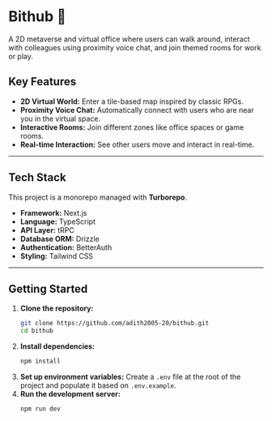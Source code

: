 # Bithub 👾

A 2D metaverse and virtual office where users can walk around, interact with colleagues using proximity voice chat, and join themed rooms for work or play.

## Key Features

* **2D Virtual World:** Enter a tile-based map inspired by classic RPGs.
* **Proximity Voice Chat:** Automatically connect with users who are near you in the virtual space.
* **Interactive Rooms:** Join different zones like office spaces or game rooms.
* **Real-time Interaction:** See other users move and interact in real-time.

***

## Tech Stack

This project is a monorepo managed with **Turborepo**.

* **Framework:** Next.js
* **Language:** TypeScript
* **API Layer:** tRPC
* **Database ORM:** Drizzle
* **Authentication:** BetterAuth
* **Styling:** Tailwind CSS

***

## Getting Started

1.  **Clone the repository:**
    ```bash
    git clone https://github.com/adith2005-20/bithub.git
    cd bithub
    ```
2.  **Install dependencies:**
    ```bash
    npm install
    ```
3.  **Set up environment variables:**
    Create a `.env` file at the root of the project and populate it based on `.env.example`.
4.  **Run the development server:**
    ```bash
    npm run dev
    ```